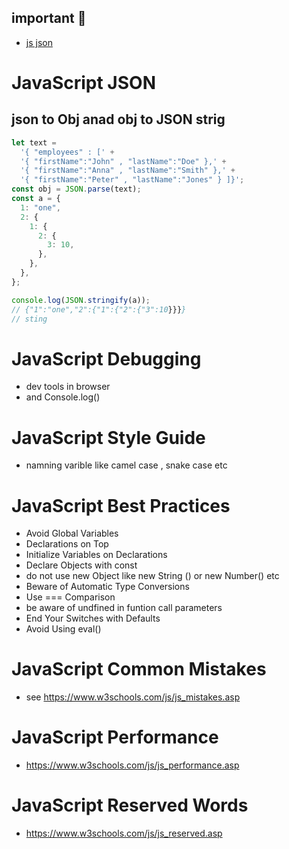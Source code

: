 ## important 🚀


- [js json](#javascript-json)

# JavaScript JSON

## json to Obj anad obj to JSON strig

```js
let text =
  '{ "employees" : [' +
  '{ "firstName":"John" , "lastName":"Doe" },' +
  '{ "firstName":"Anna" , "lastName":"Smith" },' +
  '{ "firstName":"Peter" , "lastName":"Jones" } ]}';
const obj = JSON.parse(text);
const a = {
  1: "one",
  2: {
    1: {
      2: {
        3: 10,
      },
    },
  },
};

console.log(JSON.stringify(a));
// {"1":"one","2":{"1":{"2":{"3":10}}}}
// sting
```

# JavaScript Debugging

- dev tools in browser
- and Console.log()

# JavaScript Style Guide

- namning varible like camel case , snake case etc

# JavaScript Best Practices

- Avoid Global Variables
- Declarations on Top
- Initialize Variables on Declarations
- Declare Objects with const
- do not use new Object like new String () or new Number() etc
- Beware of Automatic Type Conversions
- Use === Comparison
- be aware of undfined in funtion call parameters
- End Your Switches with Defaults
- Avoid Using eval()

# JavaScript Common Mistakes

- see https://www.w3schools.com/js/js_mistakes.asp

# JavaScript Performance

- https://www.w3schools.com/js/js_performance.asp

# JavaScript Reserved Words

- https://www.w3schools.com/js/js_reserved.asp
